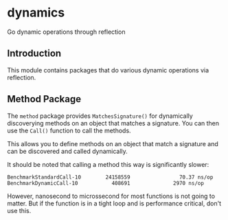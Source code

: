 # dynamics
Go dynamic operations through reflection

## Introduction

This module contains packages that do various dynamic operations via reflection.

## Method Package

The `method` package provides `MatchesSignature()` for dynamically discoverying methods on an object that matches a signature. You can then use the `Call()` function to call the methods.

This allows you to define methods on an object that match a signature and can be discovered and called dynamically.

It should be noted that calling a method this way is significantly slower:

```
BenchmarkStandardCall-10        24158559                70.37 ns/op
BenchmarkDynamicCall-10           408691              2970 ns/op
```

However, nanosecond to microssecond for most functions is not going to matter. But if the function is in a tight loop and is performance critical, don't use this.
